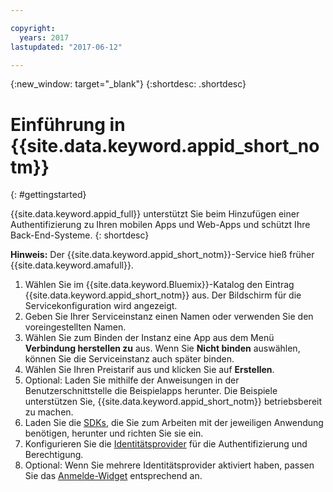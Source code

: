 ```yaml
---

copyright:
  years: 2017
lastupdated: "2017-06-12"

---
```


{:new_window: target="_blank"}
{:shortdesc: .shortdesc}

# Einführung in {{site.data.keyword.appid_short_notm}}
{: #gettingstarted}

{{site.data.keyword.appid_full}} unterstützt Sie beim Hinzufügen einer Authentifizierung zu Ihren mobilen Apps und Web-Apps und schützt Ihre Back-End-Systeme.
{: shortdesc}

**Hinweis:** Der {{site.data.keyword.appid_short_notm}}-Service hieß früher {{site.data.keyword.amafull}}.


1. Wählen Sie im {{site.data.keyword.Bluemix}}-Katalog den Eintrag {{site.data.keyword.appid_short_notm}} aus. Der Bildschirm für die Servicekonfiguration wird angezeigt.
2. Geben Sie Ihrer Serviceinstanz einen Namen oder verwenden Sie den voreingestellten Namen.
3. Wählen Sie zum Binden der Instanz eine App aus dem Menü **Verbindung herstellen zu** aus. Wenn Sie **Nicht binden** auswählen, können Sie die Serviceinstanz auch später binden.
4. Wählen Sie Ihren Preistarif aus und klicken Sie auf **Erstellen**.
5. Optional: Laden Sie mithilfe der Anweisungen in der Benutzerschnittstelle die Beispielapps herunter. Die Beispiele unterstützen Sie, {{site.data.keyword.appid_short_notm}} betriebsbereit zu machen.
6. Laden Sie die [SDKs](/docs/services/appid/relatedlinks.html), die Sie zum Arbeiten mit der jeweiligen Anwendung benötigen, herunter und richten Sie sie ein. 
7. Konfigurieren Sie die [Identitätsprovider](/docs/services/appid/identity-providers.html) für die Authentifizierung und Berechtigung. 
8. Optional: Wenn Sie mehrere Identitätsprovider aktiviert haben, passen Sie das [Anmelde-Widget](/docs/services/appid/login-widget.html) entsprechend an. 
